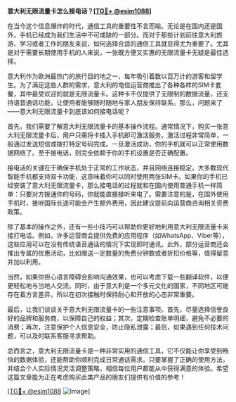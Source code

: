 **意大利无限流量卡怎么接电话？[[TG💪+ @esim1088](https://t.me/s/esim1088)]**

在当今这个信息爆炸的时代，通信工具的重要性不言而喻。无论是在国内还是国外，手机已经成为我们生活中不可或缺的一部分。而对于那些计划前往意大利旅游、学习或者工作的朋友来说，如何选择合适的通信工具就显得尤为重要了。尤其是对于需要长期使用手机的人来说，一张既方便又实惠的无限流量卡无疑是最佳选择。

意大利作为欧洲最热门的旅行目的地之一，每年吸引着数以百万计的游客和留学生。为了满足这些人群的需求，意大利的电信运营商推出了各种各样的SIM卡套餐，其中最受欢迎的就是无限流量卡。这种卡不仅提供了无限制的数据流量，还支持语音通话功能，让使用者能够随时随地与家人朋友保持联系。那么，问题来了——意大利无限流量卡到底该如何接电话呢？

首先，我们需要了解意大利无限流量卡的基本操作流程。通常情况下，购买一张意大利无限流量卡后，用户只需将卡插入手机即可激活服务。激活过程非常简单，一般通过发送短信或拨打特定号码完成。一旦激活成功，你的手机就可以正常使用数据网络了。至于接电话，则完全依赖于你的手机设置是否正确配置。

接电话的关键在于确保手机处于正常的工作状态，并且网络连接稳定。大多数现代智能手机都支持双卡功能，这意味着你可以同时使用两张SIM卡。如果你的手机已经安装了意大利无限流量卡，那么接电话的过程就和在国内使用普通手机一样简单：只要对方拨通你的号码，你就能直接接听来电了。需要注意的是，在国外使用手机时，接听国际长途可能会产生额外费用，因此建议提前向运营商咨询相关资费政策。

除了基本的操作之外，还有一些小技巧可以帮助你更好地利用意大利无限流量卡来接打电话。例如，许多运营商会提供免费的应用程序（如WhatsApp、Viber等），这些应用可以在没有传统语音通话的情况下实现即时通讯。此外，部分运营商还会推出专属的优惠活动，比如赠送一定数量的免费分钟数或者折扣价格等，值得留意并加以利用。

当然，如果你担心语言障碍会影响沟通效果，也可以考虑下载一些翻译软件，以便更轻松地与当地人交流。同时，由于意大利是一个多元文化的国家，不同地区可能存在着方言差异，所以在初次接触时保持耐心和开放的心态非常重要。

最后，让我们谈谈关于意大利无限流量卡的一些注意事项。首先，尽量选择信誉良好的品牌和服务商，以保障自己的权益；其次，定期检查账单明细，避免不必要的消费；再次，注意保护个人信息安全，防止隐私泄露；最后，如果遇到任何技术问题，可以及时联系客服寻求帮助。

总而言之，意大利无限流量卡是一种非常实用的通信工具，它不仅能让你享受到畅快的数据体验，还能帮助你顺利完成日常通话需求。只要掌握了正确的使用方法，并结合个人实际情况灵活调整策略，相信每位用户都能从中获得满意的体验。希望这篇文章能为正在考虑购买此类产品的朋友们提供有价值的参考！

[[TG💪+ @esim1088](https://t.me/s/esim1088) ![Image](https://i.postimg.cc/4NQfJmqS/Snipaste-2025-05-13-00-14-12.png)]